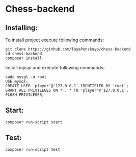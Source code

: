 # Chess-backend

## Installing:
To install project execute following commands:
```
git clone https://github.com/TayaPenskaya/chess-backend
cd chess-backend
composer install
```
Install mysql and execute following commands:
```
sudo mysql -u root
USE mysql;
CREATE USER 'player'@'127.0.0.1' IDENTIFIED BY 'root';
GRANT ALL PRIVILEGES ON * . * TO 'player'@'127.0.0.1';
FLUSH PRIVILEGES;
```
## Start:
```
composer run-script start
```
## Test:
```
composer run-script test
```

